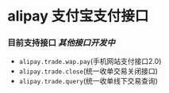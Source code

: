 # alipay 支付宝支付接口  
### 目前支持接口 *其他接口开发中*
* `alipay.trade.wap.pay`(手机网站支付接口2.0)
* `alipay.trade.close`(统一收单交易关闭接口)
* `alipay.trade.query`(统一收单线下交易查询)
